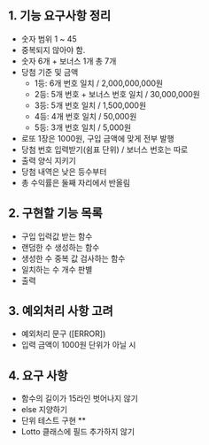## 1. 기능 요구사항 정리

- 숫자 범위 1 ~ 45
- 중복되지 않아야 함.
- 숫자 6개 + 보너스 1개 총 7개
- 당첨 기준 및 금액
  - 1등: 6개 번호 일치 / 2,000,000,000원
  - 2등: 5개 번호 + 보너스 번호 일치 / 30,000,000원
  - 3등: 5개 번호 일치 / 1,500,000원
  - 4등: 4개 번호 일치 / 50,000원
  - 5등: 3개 번호 일치 / 5,000원
- 로또 1장은 1000원, 구입 금액에 맞게 전부 발행
- 당첨 번호 입력받기(쉼표 단위) / 보너스 번호는 따로
- 출력 양식 지키기
- 당첨 내역은 낮은 등수부터
- 총 수익률은 둘째 자리에서 반올림

## 2. 구현할 기능 목록

- 구입 입력값 받는 함수
- 랜덤한 수 생성하는 함수
- 생성한 수 중복 값 검사하는 함수
- 일치하는 수 개수 판별
- 출력

## 3. 예외처리 사항 고려

- 예외처리 문구 ([ERROR])
- 입력 금액이 1000원 단위가 아닐 시

## 4. 요구 사항

- 함수의 길이가 15라인 벗어나지 않기
- else 지양하기
- 단위 테스트 구현 \*\*
- Lotto 클래스에 필드 추가하지 않기
